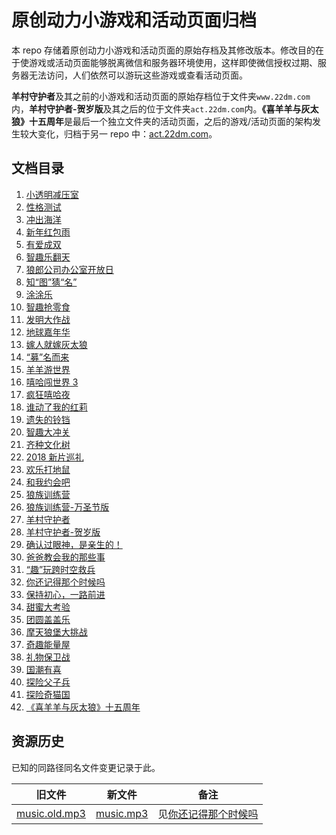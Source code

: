# 原创动力小游戏和活动页面归档

本 repo 存储着原创动力小游戏和活动页面的原始存档及其修改版本。修改目的在于使游戏或活动页面能够脱离微信和服务器环境使用，这样即使微信授权过期、服务器无法访问，人们依然可以游玩这些游戏或查看活动页面。

**羊村守护者**及其之前的小游戏和活动页面的原始存档位于文件夹`www.22dm.com`内，**羊村守护者-贺岁版**及其之后的位于文件夹`act.22dm.com`内。**《喜羊羊与灰太狼》十五周年**是最后一个独立文件夹的活动页面，之后的游戏/活动页面的架构发生较大变化，归档于另一 repo 中：[act.22dm.com](http://github.com/XYY-huijiwiki/act.22dm.com)。

## 文档目录

1. [小透明减压室](docs/jyfy.md)
2. [性格测试](docs/cs.md)
3. [冲出海洋](docs/deep.md)
4. [新年红包雨](docs/red.md)
5. [有爱成双](docs/bus.md)
6. [智趣乐翻天](docs/flop.md)
7. [狼郎公司办公室开放日](docs/scene.md)
8. [知“图”猜“名”](docs/guess.md)
9. [涂涂乐](docs/draw.md)
10. [智趣抢零食](docs/eat.md)
11. [发明大作战](docs/plane.md)
12. [地球嘉年华](docs/gift.md)
13. [嫁人就嫁灰太狼](docs/love.md)
14. [“募”名而来](docs/collect.md)
15. [羊羊游世界](docs/world.md)
16. [嘻哈闯世界 3](docs/xiha.md)
17. [疯狂嘻哈夜](docs/halloween.md)
18. [谁动了我的红莉](docs/single.md)
19. [遗失的铃铛](docs/christmas.md)
20. [智趣大冲关](docs/intellect.md)
21. [齐种文化树](docs/tree.md)
22. [2018 新片巡礼](docs/trailer.md)
23. [欢乐打地鼠](docs/children.md)
24. [和我约会吧](docs/city.md)
25. [狼族训练营](docs/jump.md)
26. [狼族训练营-万圣节版](docs/jump_2.md)
27. [羊村守护者](docs/guard.md)
28. [羊村守护者-贺岁版](docs/guard_2.md)
29. [确认过眼神，是亲生的！](docs/mum.md)
30. [爸爸教会我的那些事](docs/father.md)
31. [“趣”玩跨时空救兵](docs/bubble.md)
32. [你还记得那个时候吗](docs/space.md)
33. [保持初心，一路前进](docs/space_2.md)
34. [甜蜜大考验](docs/emoji.md)
35. [团圆盖盖乐](docs/moon.md)
36. [摩天狼堡大挑战](docs/build.md)
37. [奇趣能量屋](docs/magic.md)
38. [礼物保卫战](docs/germ.md)
39. [国潮有喜](docs/2020.md)
40. [探险父子兵](docs/rush.md)
41. [探险奇猫国](docs/rush_2.md)
42. [《喜羊羊与灰太狼》十五周年](docs/15th.md)

## 资源历史

已知的同路径同名文件变更记录于此。

| 旧文件                                                               | 新文件                                                       | 备注                                  |
| -------------------------------------------------------------------- | ------------------------------------------------------------ | ------------------------------------- |
| [music.old.mp3](act.22dm.com/act/h5/space_2/res/Audio/music.old.mp3) | [music.mp3](act.22dm.com/act/h5/space_2/res/Audio/music.mp3) | 见[你还记得那个时候吗](docs/space.md) |
